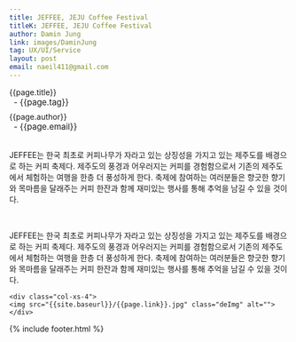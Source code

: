 ```yaml
---
title: JEFFEE, JEJU Coffee Festival
titleK: JEFFEE, JEJU Coffee Festival
author: Damin Jung
link: images/DaminJung
tag: UX/UI/Service
layout: post
email: naeil411@gmail.com
---	
```


<div class="container">

<div class="deDep">
{{page.title}}<br>
<p style="font-size:15px; margin:0px; padding:0px 0px 0px 8px; margin:0px 0px 8px 0px;">- {{page.tag}}</p>
{{page.author}}<br>
<p style="font-size:15px; margin:0px; padding:0px 0px 0px 8px;">- {{page.email}}</p>
</div>

<br>

<div class="det lato">



JEFFEE는 한국 최초로 커피나무가 자라고 있는 상징성을 가지고 있는 제주도를 배경으로 하는 커피 축제다. 제주도의 풍경과 어우러지는 커피를 경험함으로서 기존의 제주도에서 체험하는 여행을 한층 더 풍성하게 한다. 축제에 참여하는 여러분들은 향긋한 향기와 목마름을 달래주는 커피 한잔과 함께 재미있는 행사를 통해 추억을 남길 수 있을 것이다.




</div>

<br>

<div class="noto">

JEFFEE는 한국 최초로 커피나무가 자라고 있는 상징성을 가지고 있는 제주도를 배경으로 하는 커피 축제다. 제주도의 풍경과 어우러지는 커피를 경험함으로서 기존의 제주도에서 체험하는 여행을 한층 더 풍성하게 한다. 축제에 참여하는 여러분들은 향긋한 향기와 목마름을 달래주는 커피 한잔과 함께 재미있는 행사를 통해 추억을 남길 수 있을 것이다.


</div>

<div class="row" class="imgcolor">
	
	<div class="col-xs-4">
	<img src="{{site.baseurl}}/{{page.link}}.jpg" class="deImg" alt=""></div>
	
</div>

	

</div> 

{% include footer.html %}